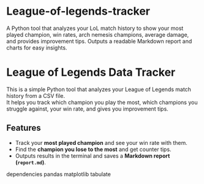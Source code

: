 # League-of-legends-tracker
A Python tool that analyzes your LoL match history to show your most played champion, win rates, arch nemesis champions, average damage, and provides improvement tips. Outputs a readable Markdown report and charts for easy insights.

# League of Legends Data Tracker

This is a simple Python tool that analyzes your League of Legends match history from a CSV file.  
It helps you track which champion you play the most, which champions you struggle against, your win rate, and gives you improvement tips.

## Features
- Track your **most played champion** and see your win rate with them.
- Find the **champion you lose to the most** and get counter tips.
- Outputs results in the terminal and saves a **Markdown report (`report.md`)**.
  
dependencies
pandas
matplotlib
tabulate

